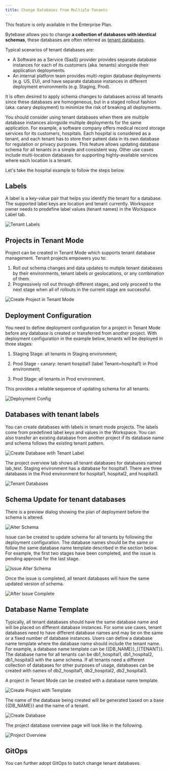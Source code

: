```yaml
---
title: Change Databases from Multiple Tenants
---
```


<hint-block type="info">

This feature is only available in the Enterprise Plan.

</hint-block>

Bytebase allows you to change **a collection of databases with identical schemas**, these databases are often referred as [tenant databases](/docs/concepts/tenant-database).

Typical scenarios of tenant databases are:

- A Software as a Service (SaaS) provider provides separate database instances for each of its customers (aka. tenants) alongside their application deployments.
- An internal platform team provides multi-region database deployments (e.g. US, EU), and have separate database instances in different deployment environments (e.g. Staging, Prod).

It is often desired to apply schema changes to databases across all tenants since these databases are homogeneous, but in a staged rollout fashion (aka. canary deployment) to minimize the risk of breaking all deployments.

You should consider using tenant databases when there are multiple database instances alongside multiple deployments for the same application.
For example, a software company offers medical record storage services for its customers, hospitals. Each hospital is considered as a tenant, and each tenant has to store their patient data in its own database for regulation or privacy purposes. This feature allows updating database schema for all tenants in a simple and consistent way. Other use cases include multi-location databases for supporting highly-available services where each location is a tenant.

Let's take the hospital example to follow the steps below.

## **Labels**

A label is a key-value pair that helps you identify the tenant for a database. The supported label keys are location and tenant currently. Workspace owner needs to predefine label values (tenant names) in the Workspace Label tab.

![Tenant Labels](/static/docs/batch-change/tntdbmngmt-tenant-labels.webp)

## **Projects in Tenant Mode**

Project can be created in Tenant Mode which supports tenant database management. Tenant projects empowers you to:

1. Roll out schema changes and data updates to mutiple tenant databases by their environments, tenant labels or geolocations, or any combination of them.
1. Progressively roll out through different stages, and only proceed to the next stage when all of rollouts in the current stage are successful.

![Create Project in Tenant Mode](/static/docs/batch-change/tntdbmngmt-create-project-in-tenant-mode.webp)

## **Deployment Configuration**

You need to define deployment configuration for a project in Tenant Mode before any database is created or transferred from another project. With deployment configuration in the example below, tenants will be deployed in three stages:

1. Staging Stage: all tenants in Staging environment;

2. Prod Stage - canary: tenant hospital1 (label Tenant=hospital1) in Prod environment;

3. Prod Stage: all tenants in Prod environment.

This provides a reliable sequence of updating schema for all tenants.

![Deployment Config](/static/docs/batch-change/tntdbmngmt-deployment-config.webp)

## **Databases with tenant labels**

You can create databases with labels in tenant mode projects. The labels come from predefined label keys and values in the Workspace. You can also transfer an existing database from another project if its database name and schema follows the existing tenant pattern.

![Create Database with Tenant Label](/static/docs/batch-change/tntdbmngmt-create-database-with-tenant-label.webp)

The project overview tab shows all tenant databases for databases named lab_test. Staging environment has a database for hospital1. There are three databases in the Prod environment for hospital1, hospital2, and hospital3.

![Tenant Databases](/static/docs/batch-change/tntdbmngmt-tenant-databases.webp)

## **Schema Update for tenant databases**

There is a preview dialog showing the plan of deployment before the schema is altered.

![Alter Schema](/static/docs/batch-change/tntdbmngmt-alter-schema.webp)

Issue can be created to update schema for all tenants by following the deployment configuration. The database names should be the same or follow the same database name template described in the section below. For example, the first two stages have been completed, and the issue is pending approval for the last stage.

![Issue Alter Schema](/static/docs/batch-change/tntdbmngmt-issue-alter-schema.webp)

Once the issue is completed, all tenant databases will have the same updated version of schema.

![After Issue Complete](/static/docs/batch-change/tntdbmngmt-after-issue-complete.webp)

## Database Name Template

Typically, all tenant databases should have the same database name and will be placed on different database instances. For some use cases, tenant databases need to have different database names and may be on the same or a fixed number of database instances. Users can define a database name template where the database name should include the tenant name. For example, a database name template can be \{{DB_NAME\}}\_\{{TENANT\}}. The database name for all tenants can be db1_hospital1, db1_hospital2, db1_hospital3 with the same schema. If all tenants need a different collection of databases for other purposes of usage, databases can be created with names of db2_hospital1, db2_hospital2, db2_hospital3.

A project in Tenant Mode can be created with a database name template.

![Create Project with Template](/static/docs/batch-change/tntdbmngmt-create-project-with-template.webp)

The name of the database being created will be generated based on a base \{{DB_NAME\}} and the name of a tenant.

![Create Database](/static/docs/batch-change/tntdbmngmt-create-database-with-template.webp)

The project database overview page will look like in the following.

![Project Overview](/static/docs/batch-change/tntdbmngmt-project-overview.webp)

## GitOps

You can further adopt GitOps to batch change tenant databases.

<doc-link-block url="/docs/vcs-integration/tenant-gitops" title="Batch Change Tenant Databases"></doc-link-block>
